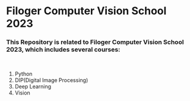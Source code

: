 <!DOCTYPE html>
<html>
<body>
    <h1> Filoger Computer Vision School 2023 </h1>

<h3> This Repository is related to Filoger Computer Vision School 2023, which includes several courses:</h3>
<br>
<ol type = "1">
      <li>Python</li>
      <li>DIP(Digital Image Processing)</li>
      <li>Deep Learning</li>
      <li>Vision</li>
 </ol>

